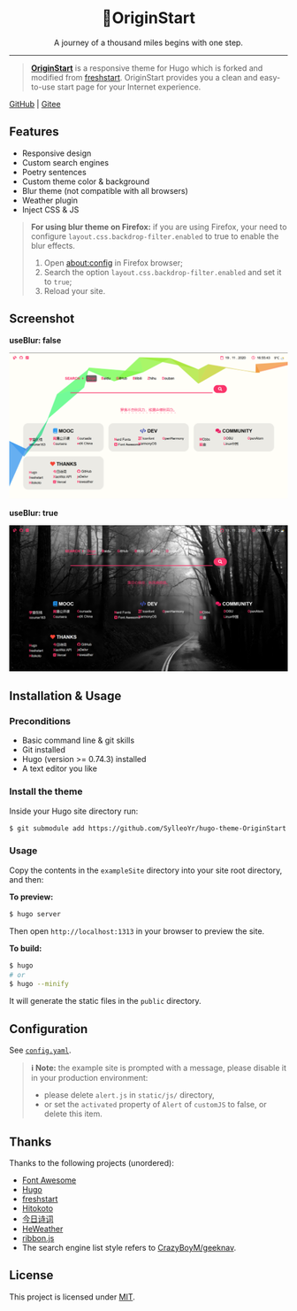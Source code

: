<h1 align="center"> 🚀OriginStart </h1>

<p align="center"> A journey of a thousand miles begins with one step. </p>

---

> [**OriginStart**](https://github.com/SylleoYr/hugo-theme-OriginStart) is a responsive theme for Hugo which is forked and modified from [freshstart](https://github.com/rz3n/hugo-theme-freshstart). OriginStart provides you a clean and easy-to-use start page for your Internet experience.

[GitHub](https://github.com/SylleoYr/hugo-theme-OriginStart) | [Gitee](https://gitee.com/SylleoYr/hugo-theme-OriginStart)

<!-- compatible browsers -->

## Features

- Responsive design
- Custom search engines
- Poetry sentences
- Custom theme color & background
- Blur theme (not compatible with all browsers)
- Weather plugin
- Inject CSS & JS

> **For using blur theme on Firefox:** if you are using Firefox, your need to configure `layout.css.backdrop-filter.enabled` to true to enable the blur effects.
> 1. Open [about:config](about:config) in Firefox browser;
> 2. Search the option `layout.css.backdrop-filter.enabled` and set it to `true`;
> 3. Reload your site.

## Screenshot

**useBlur: false**

![useBlur = false](./images/noblur.png)

**useBlur: true**

![useBlur = true](./images/blur.png)

## Installation & Usage

### Preconditions

- Basic command line & git skills
- Git installed
- Hugo (version >= 0.74.3) installed
- A text editor you like

### Install the theme

Inside your Hugo site directory run:

```bash
$ git submodule add https://github.com/SylleoYr/hugo-theme-OriginStart themes/OriginStart
```
### Usage

Copy the contents in the `exampleSite` directory into your site root directory, and then:

**To preview:**

```bash
$ hugo server
```

Then open `http://localhost:1313` in your browser to preview the site.

**To build:**

```bash
$ hugo
# or
$ hugo --minify
```

It will generate the static files in the `public` directory.

## Configuration

See [`config.yaml`](./exampleSite/config.yaml).

> **:information_source: Note:** the example site is prompted with a message, please disable it in your production environment:
> - please delete `alert.js` in `static/js/` directory,
> - or set the `activated` property of `Alert` of `customJS` to false, or delete this item.

## Thanks

Thanks to the following projects (unordered):

* [Font Awesome](https://fontawesome.com/icons?d=gallery)
* [Hugo](https://gohugo.io)
* [freshstart](https://github.com/rz3n/hugo-theme-freshstart)
* [Hitokoto](https://hitokoto.cn/)
* [今日诗词](https://www.jinrishici.com/)
* [HeWeather](https://www.heweather.com/)
* [ribbon.js](https://github.com/hustcc/ribbon.js)
* The search engine list style refers to [CrazyBoyM/geeknav](https://github.com/CrazyBoyM/geeknav).

## License

This project is licensed under [MIT](./LICENSE).
